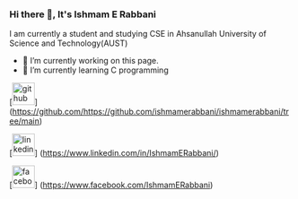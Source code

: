 ### Hi there 👋, It's Ishmam E Rabbani
I am currently a student and studying CSE in Ahsanullah University of Science and Technology(AUST)

- 🔭 I’m currently working on this page. 
- 🌱 I’m currently learning C programming 

 [<img src='https://cdn.jsdelivr.net/npm/simple-icons@3.0.1/icons/github.svg' alt='github' height='40'>]
(https://github.com/https://github.com/ishmamerabbani/ishmamerabbani/tree/main)

[<img src='https://cdn.jsdelivr.net/npm/simple-icons@3.0.1/icons/linkedin.svg' alt='linkedin' height='40'>]
(https://www.linkedin.com/in/IshmamERabbani/) 

[<img src='https://cdn.jsdelivr.net/npm/simple-icons@3.0.1/icons/facebook.svg' alt='facebook' height='40'>]
(https://www.facebook.com/IshmamERabbani)  
